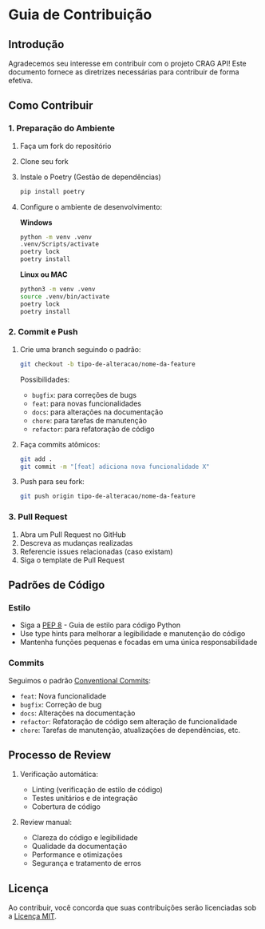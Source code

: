 # Guia de Contribuição

## Introdução

Agradecemos seu interesse em contribuir com o projeto CRAG API! Este documento fornece as diretrizes necessárias para contribuir de forma efetiva.

## Como Contribuir

### 1. Preparação do Ambiente

1. Faça um fork do repositório
2. Clone seu fork
3. Instale o Poetry (Gestão de dependências)
   ```bash
   pip install poetry
   ```
4. Configure o ambiente de desenvolvimento:

   **Windows**
   ```bash
   python -m venv .venv
   .venv/Scripts/activate
   poetry lock
   poetry install
   ```

   **Linux ou MAC**
   ```bash
   python3 -m venv .venv
   source .venv/bin/activate
   poetry lock
   poetry install
   ```

### 2. Commit e Push

1. Crie uma branch seguindo o padrão:
   ```bash
   git checkout -b tipo-de-alteracao/nome-da-feature
   ```
   Possibilidades:
   - `bugfix`: para correções de bugs
   - `feat`: para novas funcionalidades
   - `docs`: para alterações na documentação
   - `chore`: para tarefas de manutenção
   - `refactor`: para refatoração de código

2. Faça commits atômicos:
   ```bash
   git add .
   git commit -m "[feat] adiciona nova funcionalidade X"
   ```

3. Push para seu fork:
   ```bash
   git push origin tipo-de-alteracao/nome-da-feature
   ```

### 3. Pull Request

1. Abra um Pull Request no GitHub
2. Descreva as mudanças realizadas
3. Referencie issues relacionadas (caso existam)
4. Siga o template de Pull Request


## Padrões de Código

### Estilo

- Siga a [PEP 8](https://peps.python.org/pep-0008/) - Guia de estilo para código Python
- Use type hints para melhorar a legibilidade e manutenção do código
- Mantenha funções pequenas e focadas em uma única responsabilidade

### Commits

Seguimos o padrão [Conventional Commits](https://www.conventionalcommits.org/):

- `feat`: Nova funcionalidade
- `bugfix`: Correção de bug
- `docs`: Alterações na documentação
- `refactor`: Refatoração de código sem alteração de funcionalidade
- `chore`: Tarefas de manutenção, atualizações de dependências, etc.

## Processo de Review

1. Verificação automática:
   - Linting (verificação de estilo de código)
   - Testes unitários e de integração
   - Cobertura de código

2. Review manual:
   - Clareza do código e legibilidade
   - Qualidade da documentação
   - Performance e otimizações
   - Segurança e tratamento de erros


## Licença

Ao contribuir, você concorda que suas contribuições serão licenciadas sob a [Licença MIT](../../LICENSE).
